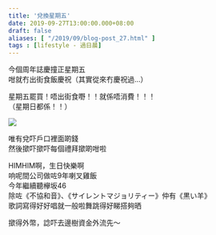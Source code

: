 ```yaml
---
title: '兌換星期五'
date: 2019-09-27T13:00:00.000+08:00
draft: false
aliases: [ "/2019/09/blog-post_27.html" ]
tags : [lifestyle - 過日晨]
---
```


今個周年誌慶撞正星期五  
咁就冇出街食飯慶祝（其實從來冇慶祝過…）  
  
星期五罷買！唔出街食嘢！！就係唔消費！！！  
（星期日都係！！）  

![](/images/exchangefriday.jpg)

唯有兌吓戶口裡面啲錢  
然後撳吓撳吓每個禮拜撳啲咁啦  
  
HIMHIM啊，生日快樂啊  
响呢間公司做咗9年喇叉雞飯  
今年繼續聽欅坂46  
除咗《不協和音》、《サイレントマジョリティー》仲有《黒い羊》  
歌詞寫得好好唱就一般啦舞跳得好睇搭夠晒  
  
撳得外幣，諗吓去邊樹資金外流先～
